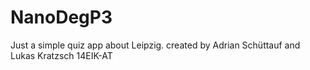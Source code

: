 # NanoDegP3
Just a simple quiz app about Leipzig.
created by Adrian Schüttauf and Lukas Kratzsch
14EIK-AT
